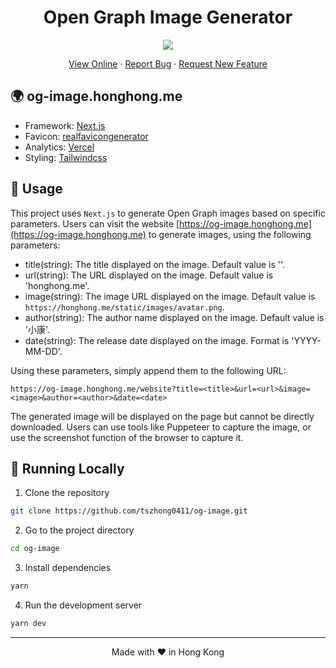 <h1 align="center">
 Open Graph Image Generator
</h1>

<p align="center">
  <img src="https://socialify.git.ci/tszhong0411/og-image/image?forks=1&issues=1&logo=https://honghong.me/static/images/projects/og-image/logo.png&name=1&owner=1&pattern=Circuit%20Board&pulls=1&stargazers=1&theme=Dark">
</p>

<p align="center">
    <a href="https://honghong.me" target="blank">View Online</a>
    ·
    <a href="https://github.com/tszhong0411/honghong.me/issues/new/choose">Report Bug</a>
    ·
    <a href="https://github.com/tszhong0411/honghong.me/issues/new/choose">Request New Feature</a>
</p>

## 🌍 og-image.honghong.me

- Framework: [Next.js](https://nextjs.org/)
- Favicon: [realfavicongenerator](https://realfavicongenerator.net/)
- Analytics: [Vercel](https://vercel.com/)
- Styling: [Tailwindcss](https://tailwindcss.com)

## 📝 Usage

This project uses `Next.js` to generate Open Graph images based on specific parameters. Users can visit the website [https://og-image.honghong.me](https://og-image.honghong.me) to generate images, using the following parameters:

- title(string): The title displayed on the image. Default value is ''.
- url(string): The URL displayed on the image. Default value is 'honghong.me'.
- image(string): The image URL displayed on the image. Default value is `https://honghong.me/static/images/avatar.png`.
- author(string): The author name displayed on the image. Default value is '小康'.
- date(string): The release date displayed on the image. Format is 'YYYY-MM-DD'.

Using these parameters, simply append them to the following URL:

```
https://og-image.honghong.me/website?title=<title>&url=<url>&image=<image>&author=<author>&date=<date>
```

The generated image will be displayed on the page but cannot be directly downloaded. Users can use tools like Puppeteer to capture the image, or use the screenshot function of the browser to capture it.

## 👋 Running Locally

1. Clone the repository

```sh
git clone https://github.com/tszhong0411/og-image.git
```

2. Go to the project directory

```sh
cd og-image
```

3. Install dependencies

```sh
yarn
```

4. Run the development server

```sh
yarn dev
```

<hr>
<p align="center">
Made with ❤️ in Hong Kong
</p>
